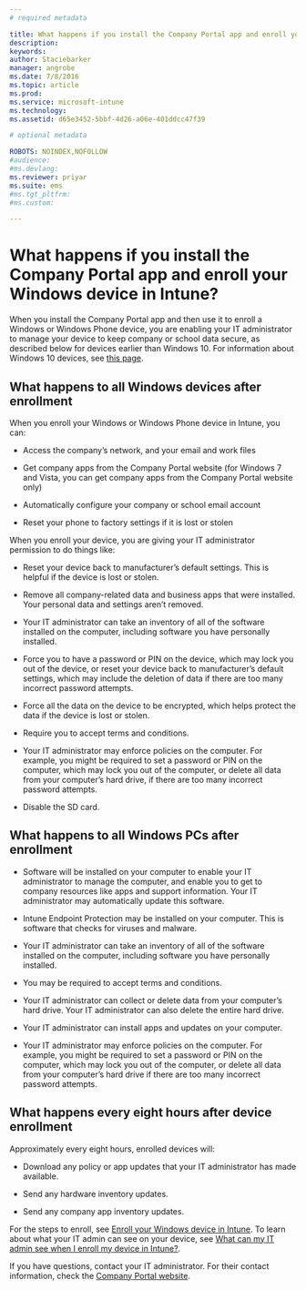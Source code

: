 ```yaml
---
# required metadata

title: What happens if you install the Company Portal app and enroll your Windows device in Intune? | Microsoft Intune
description:
keywords:
author: Staciebarker
manager: angrobe
ms.date: 7/8/2016
ms.topic: article
ms.prod:
ms.service: microsoft-intune
ms.technology:
ms.assetid: d65e3452-5bbf-4d26-a06e-401ddcc47f39

# optional metadata

ROBOTS: NOINDEX,NOFOLLOW
#audience:
#ms.devlang:
ms.reviewer: priyar
ms.suite: ems
#ms.tgt_pltfrm:
#ms.custom:

---
```



# What happens if you install the Company Portal app and enroll your Windows device in Intune?

When you install the Company Portal app and then use it to enroll a Windows or Windows Phone device, you are enabling your IT administrator to manage your device to keep company or school data secure, as described below for devices earlier than Windows 10. For information about Windows 10 devices, see [this page](what-happens-if-you-install-the-company-portal-app-and-enroll-your-device-in-intune-windows10.md).

## What happens to all Windows devices after enrollment
When you enroll your Windows or Windows Phone device in Intune, you can:

-   Access the company’s network, and your email and work files

-   Get company apps from the Company Portal website (for Windows 7 and Vista, you can get company apps from the Company Portal website only)

-   Automatically configure your company or school email account

-   Reset your phone to factory settings if it is lost or stolen

When you enroll your device, you are giving your IT administrator permission to do things like:

-   Reset your device back to manufacturer’s default settings. This is helpful if the device is lost or stolen.

-   Remove all company-related data and business apps that were installed. Your personal data and settings aren’t removed.

-   Your IT administrator can take an inventory of all of the software installed on the computer, including software you have personally installed.

-   Force you to have a password or PIN on the device, which may lock you out of the device, or reset your device back to manufacturer’s default settings, which may include the deletion of data if there are too many incorrect password attempts.

-   Force all the data on the device to be encrypted, which helps protect the data if the device is lost or stolen.

-   Require you to accept terms and conditions.

-   Your IT administrator may enforce policies on the computer. For example, you might be required to set a password or PIN on the computer, which may lock you out of the computer, or delete all data from your computer’s hard drive, if there are too many incorrect password attempts.

-   Disable the SD card.

## What happens to all Windows PCs after enrollment

-  Software will be installed on your computer to enable your IT administrator to manage the computer, and enable you to get to company resources like apps and support information. Your IT administrator may automatically update this software.

-  Intune Endpoint Protection may be installed on your computer. This is software that checks for viruses and malware.

-  Your IT administrator can take an inventory of all of the software installed on the computer, including software you have personally installed.

-  You may be required to accept terms and conditions.

-  Your IT administrator can collect or delete data from your computer’s hard drive. Your IT administrator can also delete the entire hard drive.

-  Your IT administrator can install apps and updates on your computer.

-  Your IT administrator may enforce policies on the computer. For example, you might be required to set a password or PIN on the computer, which may lock you out of the computer, or delete all data from your computer’s hard drive if there are too many incorrect password attempts.


## What happens every eight hours after device enrollment
Approximately every eight hours, enrolled devices will:

-   Download any policy or app updates that your IT administrator has made available.

-   Send any hardware inventory updates.

-   Send any company app inventory updates.

For the steps to enroll, see [Enroll your Windows device in Intune](enroll-your-device-in-intune-windows.md). To learn about what your IT admin can see on your device, see [What can my IT admin see when I enroll my device in Intune?](what-can-your-it-administrator-see-when-you-enroll-your-device-in-intune-windows.md).

If you have questions, contact your IT administrator. For their contact information, check the [Company Portal website](http://portal.manage.microsoft.com).

